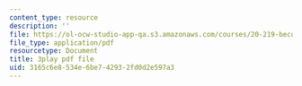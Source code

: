 ```yaml
---
content_type: resource
description: ''
file: https://ol-ocw-studio-app-qa.s3.amazonaws.com/courses/20-219-becoming-the-next-bill-nye-writing-and-hosting-the-educational-show-january-iap-2015/3165c6e8534e6be742932fd0d2e597a3_XDBr39cwmbg.pdf
file_type: application/pdf
resourcetype: Document
title: 3play pdf file
uid: 3165c6e8-534e-6be7-4293-2fd0d2e597a3
---
```

